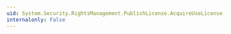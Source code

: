 ```yaml
---
uid: System.Security.RightsManagement.PublishLicense.AcquireUseLicense(System.Security.RightsManagement.SecureEnvironment)
internalonly: False
---
```

